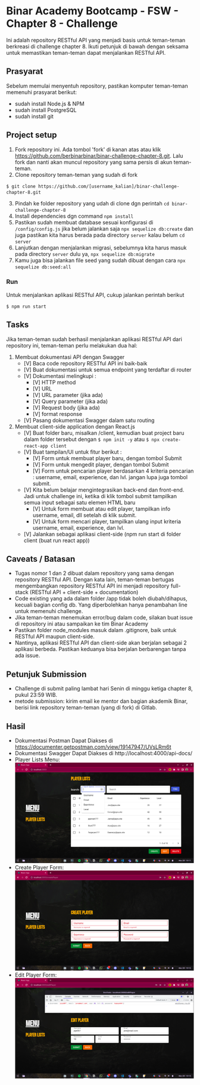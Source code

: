 # Binar Academy Bootcamp - FSW - Chapter 8 - Challenge

Ini adalah repository RESTful API yang menjadi basis untuk teman-teman berkreasi di challenge chapter 8. Ikuti petunjuk di bawah dengan seksama untuk memastikan teman-teman dapat menjalankan RESTful API.

## Prasyarat
Sebelum memulai menyentuh repository, pastikan komputer teman-teman memenuhi prasyarat berikut:
- sudah install Node.js & NPM
- sudah install PostgreSQL
- sudah install git

## Project setup
1. Fork repository ini. Ada tombol 'fork' di kanan atas atau klik https://github.com/berbinarbinar/binar-challenge-chapter-8.git. Lalu fork dan nanti akan muncul repository yang sama persis di akun teman-teman.
2. Clone repository teman-teman yang sudah di fork 

```
$ git clone https://github.com/[username_kalian]/binar-challenge-chapter-8.git
```

3. Pindah ke folder repository yang udah di clone dgn perintah 
`cd binar-challenge-chapter-8`
4.  Install dependencies dgn command `npm install`
5.   Pastikan sudah membuat database sesuai konfigurasi di `/config/config.js` jika belum jalankan saja `npx sequelize db:create` dan juga pastikan kita harus berada pada directory `server` kalau belum `cd server`
6.   Lanjutkan dengan menjalankan migrasi, sebelumnya kita harus masuk pada directory `server` dulu ya, `npx sequelize db:migrate`
7.   Kamu juga bisa jalankan file seed yang sudah dibuat dengan cara `npx sequelize db:seed:all`
### Run
Untuk menjalankan aplikasi RESTful API, cukup jalankan perintah berikut
```
$ npm run start
```

## Tasks
Jika teman-teman sudah berhasil menjalankan aplikasi RESTful API dari repository ini, teman-teman perlu melakukan dua hal:
1. Membuat dokumentasi API dengan Swagger
    - [V] Baca code repository RESTful API ini baik-baik
    - [V] Buat dokumentasi untuk semua endpoint yang terdaftar di router
    - [V] Dokumentasi melingkupi : 
        - [V] HTTP method
        - [V] URL
        - [V] URL parameter (jika ada)
        - [V] Query parameter (jika ada)
        - [V] Request body (jika ada)
        - [V] format response
    - [V] Pasang dokumentasi Swagger dalam satu routing
2. Membuat client-side application dengan React.js
    - [V] Buat folder baru, misalkan /client, kemudian buat project baru dalam folder tersebut dengan `$ npm init -y` atau `$ npx create-react-app client`
    - [V] Buat tampilan/UI untuk fitur berikut :
        - [V] Form untuk membuat player baru, dengan tombol Submit
        - [V] Form untuk mengedit player, dengan tombol Submit
        - [V] Form untuk pencarian player berdasarkan 4 kriteria pencarian : username, email, experience, dan lvl. jangan lupa juga tombol submit.
    - [V] Kita belum belajar mengintegrasikan back-end dan front-end. Jadi untuk challenge ini, ketika di klik tombol submit tampilkan semua input sebagai satu elemen HTML baru
        - [V] Untuk form membuat atau edit player, tampilkan info username, email, dll setelah di klik submit. 
        - [V] Untuk form mencari player, tampilkan ulang input kriteria username, email, experience, dan lvl.
    - [V] Jalankan sebagai aplikasi client-side (npm run start di folder client (buat run react app))

## Caveats / Batasan
- Tugas nomor 1 dan 2 dibuat dalam repository yang sama dengan repository RESTful API. Dengan kata lain, teman-teman bertugas mengembangkan repository RESTful API ini menjadi repository full-stack (RESTful API + client-side + documentation)
- Code existing yang ada dalam folder /app tidak boleh diubah/dihapus, kecuali bagian config db. Yang diperbolehkan hanya penambahan line untuk memenuhi challenge. 
- Jika teman-teman menemukan error/bug dalam code, silakan buat issue di repository ini atau sampaikan ke tim Binar Academy
- Pastikan folder node_modules masuk dalam .gitignore, baik untuk RESTful API maupun client-side.
- Nantinya, aplikasi RESTful API dan client-side akan berjalan sebagai 2 aplikasi berbeda. Pastikan keduanya bisa berjalan berbarengan tanpa ada issue.

## Petunjuk Submission
- Challenge di submit paling lambat hari Senin di minggu ketiga chapter 8, pukul 23:59 WIB.
- metode submission: kirim email ke mentor dan bagian akademik Binar, berisi link repository teman-teman (yang di fork) di Gitlab.

## Hasil
- Dokumentasi Postman Dapat Diakses di https://documenter.getpostman.com/view/19147947/UVsLRm6t
- Dokumentasi Swagger Dapat Diakses di http://localhost:4000/api-docs/
- Player Lists Menu:
![](results/player-lists.png)
- Create Player Form:
![](results/create-player.png)
- Edit Player Form:
![](results/edit-player.png)
